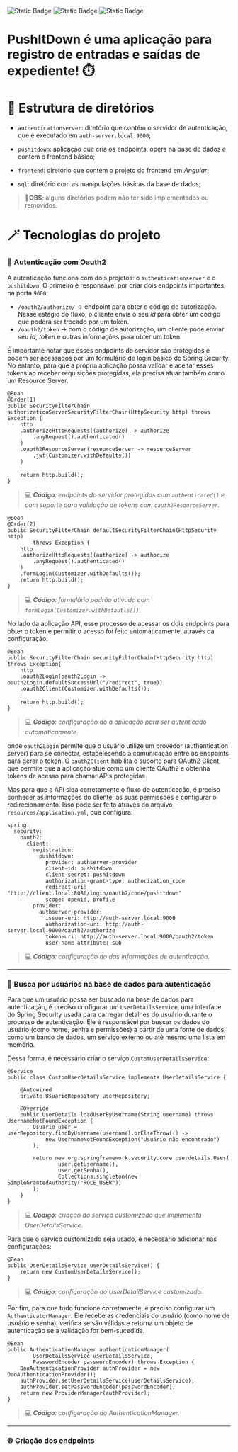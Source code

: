 ![Static Badge](https://img.shields.io/badge/SpringBoot-3.4.3-lightgray?logoColor=blue&logoSize=blue&labelColor=orange&color=gray)
![Static Badge](https://img.shields.io/badge/Angular-19.2.1-lightgray?logoColor=blue&logoSize=blue&labelColor=darkred&color=gray)
![Static Badge](https://img.shields.io/badge/PostgreSQL-17.2-lightgray?logoColor=blue&logoSize=blue&labelColor=yellow&color=gray)

# PushItDown é uma aplicação para registro de entradas e saídas de expediente! ⏱️

# 📁 Estrutura de diretórios

* `authenticationserver`: diretório que contém o servidor de autenticação, que é executado em `auth-server.local:9000`;

* `pushitdown`: aplicação que cria os endpoints, opera na base de dados e contém o frontend básico;

* `frontend`: diretório que contém o projeto do frontend em *Angular*;

* `sql`: diretório com as manipulações básicas da base de dados;

> **📢OBS**: alguns diretórios podem não ter sido implementados ou removidos.

# 🪄 Tecnologias do projeto

### 👤 Autenticação com Oauth2

A autenticação funciona com dois projetos: o `authenticationserver` e o `pushitdown`. O primeiro é responsável por criar dois endpoints importantes na porta `9000`:

* `/oauth2/authorize/` -> endpoint para obter o código de autorização. Nesse estágio do fluxo, o cliente envia o seu *id* para obter um código que poderá ser trocado por um token.
* `/oauth2/token` -> com o código de autorização, um cliente pode enviar seu *id*, *token* e outras informações para obter um token.

É importante notar que esses endpoints do servidor são protegidos e podem ser acessados por um formulário de login básico do Spring Security. No entanto, para que a própria aplicação possa validar e aceitar esses tokens ao receber requisições protegidas, ela precisa atuar também como um Resource Server.


```
@Bean
@Order(1)
public SecurityFilterChain authorizationServerSecurityFilterChain(HttpSecurity http) throws Exception {
    http
    .authorizeHttpRequests((authorize) -> authorize
        .anyRequest().authenticated()
    )
    .oauth2ResourceServer(resourceServer -> resourceServer
        .jwt(Customizer.withDefaults())
    )
    ⁝
    return http.build();
}
```
> 💻 ***Código**: endpoints do servidor protegidos com `authenticated()` e com suporte para validação de tokens com `oauth2ResourceServer`.*

```
@Bean
@Order(2)
public SecurityFilterChain defaultSecurityFilterChain(HttpSecurity http)
        throws Exception {
    http
    .authorizeHttpRequests((authorize) -> authorize
        .anyRequest().authenticated()
    )
    .formLogin(Customizer.withDefaults());
    return http.build();
}
```
> 💻 ***Código**: formulário padrão ativado com `formLogin(Customizer.withDefautls())`.*

No lado da aplicação API, esse processo de acessar os dois endpoints para obter o token e permitir o acesso foi feito automaticamente, através da configuração:

```
@Bean
public SecurityFilterChain securityFilterChain(HttpSecurity http) throws Exception{
    http
    .oauth2Login(oauth2Login -> oauth2Login.defaultSuccessUrl("/redirect", true))
    .oauth2Client(Customizer.withDefaults());
    ⁝
    return http.build();
}
```
> 💻 ***Código**: configuração do a aplicação para ser autenticado automaticamente.*

onde `oauth2Login` permite que o usuário utilize um provedor (authentication server) para se conectar, estabelecendo a comunicação entre os endpoints para gerar o token. O `oauth2Client` habilita o suporte para OAuth2 Client, que permite que a aplicação atue como um cliente OAuth2 e obtenha tokens de acesso para chamar APIs protegidas.

Mas para que a API siga corretamente o fluxo de autenticação, é preciso conhecer as informações do cliente, as suas permissões e configurar o redirecionamento. Isso pode ser feito através do arquivo `resources/application.yml`, que configura:

```
spring:
  security:
    oauth2:
      client:
        registration:
          pushitdown:
            provider: authserver-provider
            client-id: pushitdown
            client-secret: pushitdown
            authorization-grant-type: authorization_code
            redirect-uri: "http://client.local:8080/login/oauth2/code/pushitdown"
            scope: openid, profile
        provider:
          authserver-provider:
            issuer-uri: http://auth-server.local:9000
            authorization-uri: http://auth-server.local:9000/oauth2/authorize
            token-uri: http://auth-server.local:9000/oauth2/token
            user-name-attribute: sub
```
> 💻 ***Código**: configuração do das informações de autenticação.*

---

### 🎲 Busca por usuários na base de dados para autenticação

Para que um usuário possa ser buscado na base de dados para autenticação, é preciso configurar um `UserDetailsService`, uma interface do Spring Security usada para carregar detalhes do usuário durante o processo de autenticação. Ele é responsável por buscar os dados do usuário (como nome, senha e permissões) a partir de uma fonte de dados, como um banco de dados, um serviço externo ou até mesmo uma lista em memória.

Dessa forma, é necessário criar o serviço `CustomUserDetailsService`:


```
@Service
public class CustomUserDetailsService implements UserDetailsService {

    @Autowired
    private UsuarioRepository userRepository;

    @Override
    public UserDetails loadUserByUsername(String username) throws UsernameNotFoundException {
        Usuario user = userRepository.findByUsername(username).orElseThrow(() ->
            new UsernameNotFoundException("Usuário não encontrado")
        );

        return new org.springframework.security.core.userdetails.User(
                user.getUsername(),
                user.getSenha(),
                Collections.singleton(new SimpleGrantedAuthority("ROLE_USER"))
        );
    }
}
```
> 💻 ***Código**: criação do serviço customizado que implementa UserDetailsService.*

Para que o serviço customizado seja usado, é necessário adicionar nas configurações:

```
@Bean
public UserDetailsService userDetailsService() {
    return new CustomUserDetailsService();
}
```
> 💻 ***Código**: configuração do UserDetailService customizado.*

Por fim, para que tudo funcione corretamente, é preciso configurar um `AuthenticatorManager`. Ele recebe as credenciais do usuário (como nome de usuário e senha), verifica se são válidas e retorna um objeto de autenticação se a validação for bem-sucedida.

```
@Bean
public AuthenticationManager authenticationManager(
        UserDetailsService userDetailsService,
        PasswordEncoder passwordEncoder) throws Exception {
    DaoAuthenticationProvider authProvider = new DaoAuthenticationProvider();
    authProvider.setUserDetailsService(userDetailsService);
    authProvider.setPasswordEncoder(passwordEncoder);
    return new ProviderManager(authProvider);
}
```
> 💻 ***Código**: configuração do AuthenticationManager.*

---

### 🌐 Criação dos endpoints
